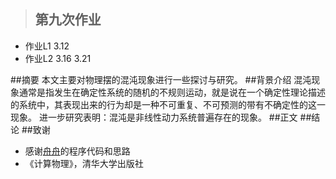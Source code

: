 >## 第九次作业
- 作业L1 3.12
- 作业L2 3.16 3.21

##摘要
    本文主要对物理摆的混沌现象进行一些探讨与研究。
##背景介绍
    混沌现象通常是指发生在确定性系统的随机的不规则运动，就是说在一个确定性理论描述的系统中，其表现出来的行为却是一种不可重复、不可预测的带有不确定性的这一现象。
    进一步研究表明：混沌是非线性动力系统普遍存在的现象。
##正文
##结论
##致谢
- 感谢[舟舟](https://github.com/1098605130/computationalphysics_N2013301020058)的程序代码和思路
- 《计算物理》，清华大学出版社
